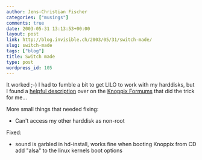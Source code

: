 ```yaml
---
author: Jens-Christian Fischer
categories: ["musings"]
comments: true
date: 2003-05-31 13:13:53+00:00
layout: post
link: http://blog.invisible.ch/2003/05/31/switch-made/
slug: switch-made
tags: ["blog"]
title: Switch made
type: post
wordpress_id: 105
---
```


It worked ;-)
I had to fumble a bit to get LILO to work with my harddisks, but I found a [helpful description](http://www.linuxtag.org/cgi-bin/yabb/YaBB.pl?board=knoppix-de;action=display;num=1045345401;start=3) over on the [Knoppix  Formums](http://www.linuxtag.org/cgi-bin/yabb/YaBB.pl) that did the trick for me...

More small things that needed fixing:


  * Can't access my other harddisk as non-root


Fixed:

  * sound is garbled in hd-install, works fine when booting Knoppix from CD  
add "alsa" to the linux kernels boot options
